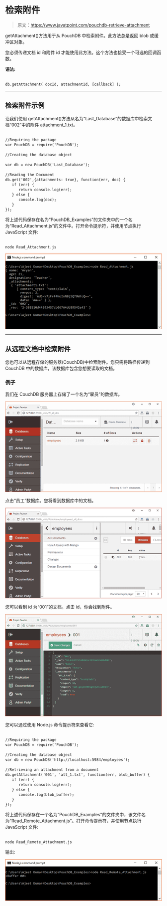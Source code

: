 # 检索附件

> 原文：<https://www.javatpoint.com/pouchdb-retrieve-attachment>

getAttachment()方法用于从 PouchDB 中检索附件。此方法总是返回 blob 或缓冲区对象。

您必须传递文档 id 和附件 id 才能使用此方法。这个方法也接受一个可选的回调函数。

**语法:**

```

db.getAttachment( docId, attachmentId, [callback] ); 

```

* * *

## 检索附件示例

让我们使用 getAttachment()方法从名为“Last_Database”的数据库中检索文档“002”中的附件 attachment_1.txt。

```

//Requiring the package 
var PouchDB = require('PouchDB');

//Creating the database object 

var db = new PouchDB('Last_Database');

//Reading the Document 
db.get('002',{attachments: true}, function(err, doc) { 
   if (err) { 
      return console.log(err); 
   } else { 
      console.log(doc); 
   } 
});

```

将上述代码保存在名为“PouchDB_Examples”的文件夹中的一个名为“Read_Attachment.js”的文件中。打开命令提示符，并使用节点执行 JavaScript 文件:

```

node Read_Attachment.js

```

![PouchDB Retrieve attachent 1](img/2ef840b148bbc8ee0254a73dfabd7369.png)

* * *

## 从远程文档中检索附件

您也可以从远程存储的服务器(CouchDB)中检索附件。您只需将路径传递到 CouchDB 中的数据库，该数据库包含您想要读取的文档。

### 例子

我们在 CouchDB 服务器上存储了一个名为“雇员”的数据库。

![PouchDB Retrieve attachent 2](img/51dfbdc1e29974631017831b3b83254d.png)

点击“员工”数据库。您将看到数据库中的文档。

![PouchDB Retrieve attachent 3](img/29818ee0997a2c58ad9d035e648b8268.png)

您可以看到 id 为“001”的文档。点击 id，你会找到附件。

![PouchDB Retrieve attachent 4](img/aa06edb45e5081a375e3604440faa0f8.png)

您可以通过使用 Node.js 命令提示符来查看它:

```

//Requiring the package 
var PouchDB = require('PouchDB');

//Creating the database object 
var db = new PouchDB('http://localhost:5984/employees');

//Retrieving an attachment from a document 
db.getAttachment('001', 'att_1.txt', function(err, blob_buffer) { 
   if (err) { 
      return console.log(err); 
   } else { 
      console.log(blob_buffer); 
   } 
});

```

将上述代码保存在一个名为“PouchDB_Examples”的文件夹中，该文件名为“Read_Remote_Attachment.js”。打开命令提示符，并使用节点执行 JavaScript 文件:

```

node Read_Remote_Attachment.js

```

输出:

![PouchDB Retrieve attachent 5](img/9c4f80fcfce07f15fff853e5752b750e.png)